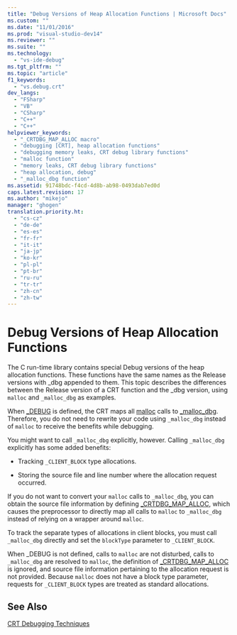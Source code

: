 ```yaml
---
title: "Debug Versions of Heap Allocation Functions | Microsoft Docs"
ms.custom: ""
ms.date: "11/01/2016"
ms.prod: "visual-studio-dev14"
ms.reviewer: ""
ms.suite: ""
ms.technology: 
  - "vs-ide-debug"
ms.tgt_pltfrm: ""
ms.topic: "article"
f1_keywords: 
  - "vs.debug.crt"
dev_langs: 
  - "FSharp"
  - "VB"
  - "CSharp"
  - "C++"
  - "C++"
helpviewer_keywords: 
  - "_CRTDBG_MAP_ALLOC macro"
  - "debugging [CRT], heap allocation functions"
  - "debugging memory leaks, CRT debug library functions"
  - "malloc function"
  - "memory leaks, CRT debug library functions"
  - "heap allocation, debug"
  - "_malloc_dbg function"
ms.assetid: 91748bdc-f4cd-4d8b-ab98-0493dab7ed0d
caps.latest.revision: 17
ms.author: "mikejo"
manager: "ghogen"
translation.priority.ht: 
  - "cs-cz"
  - "de-de"
  - "es-es"
  - "fr-fr"
  - "it-it"
  - "ja-jp"
  - "ko-kr"
  - "pl-pl"
  - "pt-br"
  - "ru-ru"
  - "tr-tr"
  - "zh-cn"
  - "zh-tw"
---
```

# Debug Versions of Heap Allocation Functions
The C run-time library contains special Debug versions of the heap allocation functions. These functions have the same names as the Release versions with _dbg appended to them. This topic describes the differences between the Release version of a CRT function and the _dbg version, using `malloc` and `_malloc_dbg` as examples.  
  
 When [_DEBUG](/visual-cpp/c-runtime-library/debug) is defined, the CRT maps all [malloc](/visual-cpp/c-runtime-library/reference/malloc) calls to [_malloc_dbg](/visual-cpp/c-runtime-library/reference/malloc-dbg). Therefore, you do not need to rewrite your code using `_malloc_dbg` instead of `malloc` to receive the benefits while debugging.  
  
 You might want to call `_malloc_dbg` explicitly, however. Calling `_malloc_dbg` explicitly has some added benefits:  
  
-   Tracking `_CLIENT_BLOCK` type allocations.  
  
-   Storing the source file and line number where the allocation request occurred.  
  
 If you do not want to convert your `malloc` calls to `_malloc_dbg`, you can obtain the source file information by defining [_CRTDBG_MAP_ALLOC](/visual-cpp/c-runtime-library/crtdbg-map-alloc), which causes the preprocessor to directly map all calls to `malloc` to `_malloc_dbg` instead of relying on a wrapper around `malloc`.  
  
 To track the separate types of allocations in client blocks, you must call `_malloc_dbg` directly and set the `blockType` parameter to `_CLIENT_BLOCK`.  
  
 When _DEBUG is not defined, calls to `malloc` are not disturbed, calls to `_malloc_dbg` are resolved to `malloc`, the definition of [_CRTDBG_MAP_ALLOC](/visual-cpp/c-runtime-library/crtdbg-map-alloc) is ignored, and source file information pertaining to the allocation request is not provided. Because `malloc` does not have a block type parameter, requests for `_CLIENT_BLOCK` types are treated as standard allocations.  
  
## See Also  
 [CRT Debugging Techniques](../debugger/crt-debugging-techniques.md)